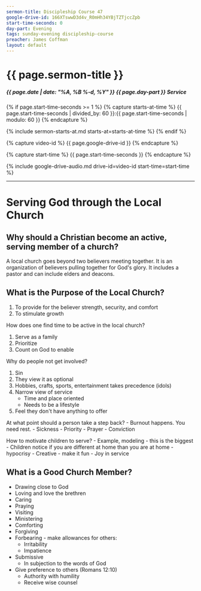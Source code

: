 ```yaml
---
sermon-title: Discipleship Course 47
google-drive-id: 166XTswwD3d4v_R0mHh34YBjTZTjccZpb
start-time-seconds: 0
day-part: Evening
tags: sunday-evening discipleship-course
preacher: James Coffman
layout: default
---
```


# {{ page.sermon-title }}

##### {{ page.date | date: "%A, %B %-d, %Y" }} {{ page.day-part }} Service

{% if page.start-time-seconds >= 1 %}
{% capture starts-at-time %}
{{ page.start-time-seconds | divided_by: 60 }}:{{ page.start-time-seconds | modulo: 60 }}
{% endcapture %}

{% include sermon-starts-at.md starts-at=starts-at-time %}
{% endif %}

{% capture video-id %}
{{ page.google-drive-id }}
{% endcapture %}

{% capture start-time %}
{{ page.start-time-seconds }}
{% endcapture %}

{% include google-drive-audio.md drive-id=video-id start-time=start-time %}

***

# Serving God through the Local Church

## Why should a Christian become an active, serving member of a church?

A local church goes beyond two believers meeting together. It is an organization of believers pulling together for God's glory. It includes a pastor and can include elders and deacons. 

## What is the Purpose of the Local Church?

1. To provide for the believer strength, security, and comfort
2. To stimulate growth

How does one find time to be active in the local church?
1. Serve as a family
2. Prioritize
3. Count on God to enable

Why do people not get involved?
1. Sin
2. They view it as optional
3. Hobbies, crafts, sports, entertainment takes precedence (idols)
4. Narrow view of service
    - Time and place oriented
    - Needs to be a lifestyle
5. Feel they don't have anything to offer

At what point should a person take a step back? 
    - Burnout happens. You need rest.
    - Sickness
    - Priority
    - Prayer
    - Conviction

How to motivate children to serve?
    - Example, modeling - this is the biggest
        - Children notice if you are different at home than you are at home - hypocrisy
    - Creative - make it fun
    - Joy in service

## What is a Good Church Member?
- Drawing close to God
- Loving and love the brethren
- Caring
- Praying
- Visiting
- Ministering
- Comforting
- Forgiving
- Forbearing - make allowances for others:
    - Irritability
    - Impatience
- Submissive
    - In subjection to the words of God
- Give preference to others (Romans 12:10)
    - Authority with humility
    - Receive wise counsel
